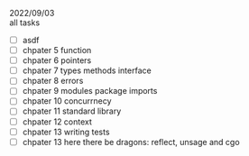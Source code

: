 2022/09/03  
all tasks
- [ ] asdf
- [ ] chpater 5 function
- [ ] chpater 6 pointers 
- [ ] chpater 7 types methods interface
- [ ] chpater 8 errors
- [ ] chpater 9 modules package imports
- [ ] chpater 10 concurrnecy
- [ ] chpater 11 standard library
- [ ] chpater 12 context
- [ ] chpater 13 writing tests
- [ ] chpater 13 here there be dragons: reflect, unsage and cgo